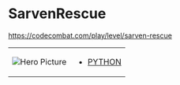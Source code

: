 # SarvenRescue 

https://codecombat.com/play/level/sarven-rescue
<table>
<tr>
<td>

![Hero Picture](hero.png?raw=true "Hero Picture")

</td>
<td>
<ul>
<li>

[PYTHON](SarvenRescue.py)

</li>
</td>
</tr>
<table>